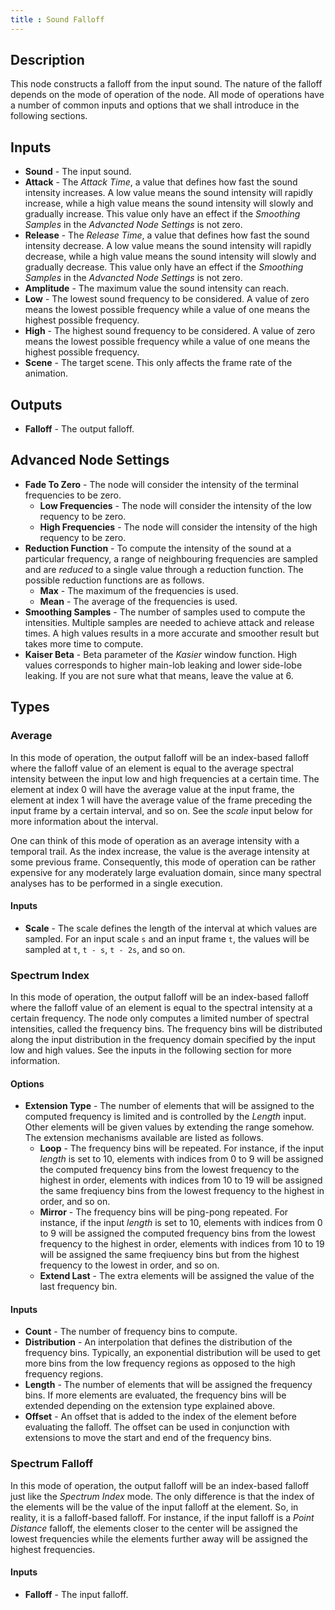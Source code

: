 ```yaml
---
title : Sound Falloff
---
```


## Description

This node constructs a falloff from the input sound. The nature of the falloff
depends on the mode of operation of the node. All mode of operations have a
number of common inputs and options that we shall introduce in the following
sections.

## Inputs

- **Sound** - The input sound.
- **Attack** - The *Attack Time*, a value that defines how fast the sound
  intensity increases. A low value means the sound intensity will rapidly
  increase, while a high value means the sound intensity will slowly and
  gradually increase. This value only have an effect if the *Smoothing Samples*
  in the *Advancted Node Settings* is not zero.
- **Release** - The *Release Time*, a value that defines how fast the sound
  intensity decrease. A low value means the sound intensity will rapidly
  decrease, while a high value means the sound intensity will slowly and
  gradually decrease. This value only have an effect if the *Smoothing Samples*
  in the *Advancted Node Settings* is not zero.
- **Amplitude** - The maximum value the sound intensity can reach.
- **Low** - The lowest sound frequency to be considered. A value of zero means
  the lowest possible frequency while a value of one means the highest possible
  frequency.
- **High** - The highest sound frequency to be considered. A value of zero
  means the lowest possible frequency while a value of one means the highest
  possible frequency.
- **Scene** - The target scene. This only affects the frame rate of the
  animation.

## Outputs

- **Falloff** - The output falloff.

## Advanced Node Settings

- **Fade To Zero** - The node will consider the intensity of the terminal
  frequencies to be zero.
  - **Low Frequencies** - The node will consider the intensity of the low
    requency to be zero.
  - **High Frequencies** - The node will consider the intensity of the high
    requency to be zero.
- **Reduction Function** - To compute the intensity of the sound at a
  particular frequency, a range of neighbouring frequencies are sampled and
  are *reduced* to a single value through a reduction function. The possible
  reduction functions are as follows.
  - **Max** - The maximum of the frequencies is used.
  - **Mean** - The average of the frequencies is used.
- **Smoothing Samples** - The number of samples used to compute the
  intensities. Multiple samples are needed to achieve attack and release times.
  A high values results in a more accurate and smoother result but takes more
  time to compute.
- **Kaiser Beta** - Beta parameter of the *Kasier* window function. High values
  corresponds to higher main-lob leaking and lower side-lobe leaking. If you
  are not sure what that means, leave the value at 6.

## Types

### Average

In this mode of operation, the output falloff will be an index-based falloff
where the falloff value of an element is equal to the average spectral
intensity between the input low and high frequencies at a certain time. The
element at index 0 will have the average value at the input frame, the element
at index 1 will have the average value of the frame preceding the input frame
by a certain interval, and so on. See the *scale* input below for more
information about the interval.

One can think of this mode of operation as an average intensity with a temporal
trail. As the index increase, the value is the average intensity at some
previous frame. Consequently, this mode of operation can be rather expensive
for any moderately large evaluation domain, since many spectral analyses has to
be performed in a single execution.

#### Inputs

- **Scale** - The scale defines the length of the interval at which values are
  sampled. For an input scale `s` and an input frame `t`, the values will be
  sampled at `t`, `t - s`, `t - 2s`, and so on.

### Spectrum Index

In this mode of operation, the output falloff will be an index-based falloff
where the falloff value of an element is equal to the spectral intensity at a
certain frequency. The node only computes a limited number of spectral
intensities, called the frequency bins. The frequency bins will be distributed
along the input distribution in the frequency domain specified by the input low
and high values. See the inputs in the following section for more information.

#### Options

- **Extension Type** - The number of elements that will be assigned to the
  computed frequency is limited and is controlled by the *Length* input. Other
  elements will be given values by extending the range somehow. The extension
  mechanisms available are listed as follows.
  - **Loop** - The frequency bins will be repeated. For instance, if the input
    *length* is set to 10, elements with indices from 0 to 9 will be assigned
    the computed frequency bins from the lowest frequency to the highest in
    order, elements with indices from 10 to 19 will be assigned the same
    freqiuency bins from the lowest frequency to the highest in order, and so
    on.
  - **Mirror** - The frequency bins will be ping-pong repeated. For instance,
    if the input *length* is set to 10, elements with indices from 0 to 9 will
    be assigned the computed frequency bins from the lowest frequency to the
    highest in order, elements with indices from 10 to 19 will be assigned the
    same freqiuency bins but from the highest frequency to the lowest in order,
    and so on.
  - **Extend Last** - The extra elements will be assigned the value of the
    last frequency bin.

#### Inputs

- **Count** - The number of frequency bins to compute.
- **Distribution** - An interpolation that defines the distribution of the
  frequency bins. Typically, an exponential distribution will be used to get
  more bins from the low frequency regions as opposed to the high frequency
  regions.
- **Length** - The number of elements that will be assigned the frequency bins.
  If more elements are evaluated, the frequency bins will be extended depending
  on the extension type explained above.
- **Offset** - An offset that is added to the index of the element before
  evaluating the falloff. The offset can be used in conjunction with extensions
  to move the start and end of the frequency bins.

### Spectrum Falloff

In this mode of operation, the output falloff will be an index-based falloff
just like the *Spectrum Index* mode. The only difference is that the index of
the elements will be the value of the input falloff at the element. So, in
reality, it is a falloff-based falloff. For instance, if the input falloff is a
*Point Distance* falloff, the elements closer to the center will be assigned
the lowest frequencies while the elements further away will be assigned the
highest frequencies.

#### Inputs

- **Falloff** - The input falloff.
